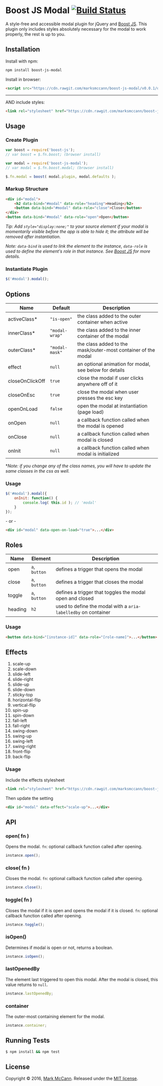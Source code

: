 Boost JS Modal [![Build Status](https://travis-ci.org/marksmccann/boost-js-modal.svg?branch=master)](https://travis-ci.org/marksmccann/boost-js-modal)
==================================================
A style-free and accessible modal plugin for jQuery and [Boost JS](https://github.com/marksmccann/boost-js). This plugin only includes styles absolutely necessary for the modal to work properly, the rest is up to you.


Installation
--------------------------------------
Install with npm:
```bash
npm install boost-js-modal
```
Install in browser:
```html
<script src="https://cdn.rawgit.com/marksmccann/boost-js-modal/v0.0.1/dist/modal.min.js"></script>
```
___________

AND include styles:

```html
<link rel="stylesheet" href="https://cdn.rawgit.com/marksmccann/boost-js-modal/v0.0.1/dist/modal.min.css">
```

Usage
--------------------------------------

### Create Plugin
```javascript
var boost = require('boost-js');
// var boost = $.fn.boost; (browser install)

var modal = require('boost-js-modal');
// var modal = $.fn.boost.modal; (browser install)

$.fn.modal = boost( modal.plugin, modal.defaults );
```

### Markup Structure
```html
<div id="modal">
    <h2 data-bind="#modal" data-role="heading">Heading</h2>
    <button data-bind="#modal" data-role="close">Close</button>
</div>
<button data-bind="#modal" data-role="open">Open</button>
```
*Tip: Add `style="display:none;"` to your source element if your modal is momentarily visible before the app is able to hide it; the attribute will be removed after instantiation.*

*Note: `data-bind` is used to link the element to the instance, `data-role` is used to define the element's role in that instance. See [Boost JS](https://github.com/marksmccann/boost-js) for more details.*


### Instantiate Plugin
```javascript
$('#modal').modal();
```

Options
--------------------------------------
Name | Default | Description
--- | --- | ---
activeClass* | `"is-open"` | the class added to the outer container when active
innerClass* | `"modal-wrap"` | the class added to the inner container of the modal
outerClass* | `"modal-mask"` | the class added to the mask/outer-most container of the modal
effect | `null` | an optional animation for modal, see below for details
closeOnClickOff | `true` | close the modal if user clicks anywhere off of it
closeOnEsc | `true` | close the modal when user presses the esc key
openOnLoad | `false` | open the modal at instantiation (page load)
onOpen | `null` | a callback function called when the modal is opened
onClose | `null` | a callback function called when modal is closed
onInit | `null` | a callback function called when modal is initialized
**Note: if you change any of the class names, you will have to update the same classes in the css as well.*
### Usage
```javascript
$('#modal').modal({
    onInit: function() {
        console.log( this.id ); // 'modal'
    }
});
```
\- or -
```html
<div id="modal" data-open-on-load="true">...</div>
```

Roles
--------------------------------------
Name | Element | Description
--- | --- | ---
open | `a`, `button` | defines a trigger that opens the modal
close | `a`, `button` | defines a trigger that closes the modal
toggle | `a`, `button` | defines a trigger that toggles the modal open and closed
heading | `h2` | used to define the modal with a `aria-labelledby` on container
### Usage
```html
<button data-bind="[instance-id]" data-role="[role-name]">...</button>
```

Effects
--------------------------------------
1. scale-up
2. scale-down
3. slide-left
4. slide-right
5. slide-up
6. slide-down
7. sticky-top
8. horizontal-flip
9. vertical-flip
10. spin-up
11. spin-down
12. fall-left
13. fall-right
14. swing-down
15. swing-up
16. swing-left
17. swing-right
18. front-flip
19. back-flip

### Usage
Include the effects stylesheet
```html
<link rel="stylesheet" href="https://cdn.rawgit.com/marksmccann/boost-js-modal/v0.0.1/dist/effects.min.css">
```
Then update the setting
```html
<div id="modal" data-effect="scale-up">...</div>
```

API
--------------------------------------
### open( fn )
Opens the modal. `fn`: optional callback function called after opening.
```javascript
instance.open();
```
### close( fn )
Closes the modal. `fn`: optional callback function called after opening.
```javascript
instance.close();
```
### toggle( fn )
Closes the modal if it is open and opens the modal if it is closed. `fn`: optional callback function called after opening.
```javascript
instance.toggle();
```
### isOpen()
Determines if modal is open or not, returns a boolean.
```javascript
instance.isOpen();
```
### lastOpenedBy
The element last triggered to open this modal. After the modal is closed, this value returns to `null`.
```javascript
instance.lastOpenedBy;
```
### container
The outer-most containing element for the modal.
```javascript
instance.container;
```

Running Tests
--------------------------------------

```bash
$ npm install && npm test
```


License
--------------------------------------

Copyright © 2016, [Mark McCann](https://github.com/marksmccann).
Released under the [MIT license](LICENSE).
